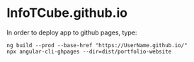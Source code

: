 # InfoTCube.github.io

In order to deploy app to github pages, type:
```
ng build --prod --base-href "https://UserName.github.io/"
npx angular-cli-ghpages --dir=dist/portfolio-website
```